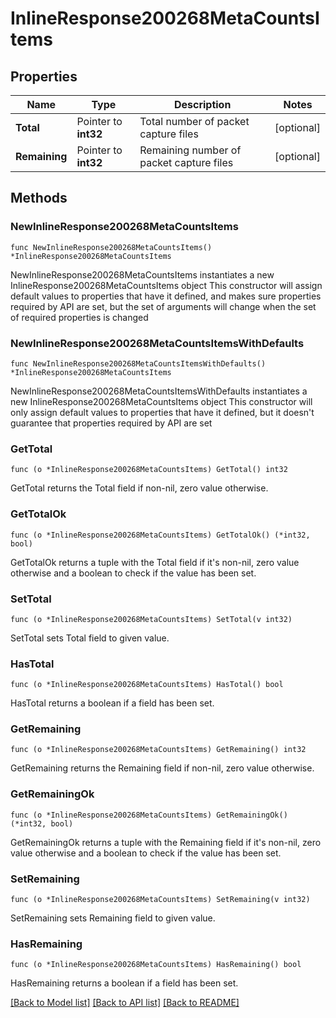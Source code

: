 # InlineResponse200268MetaCountsItems

## Properties

Name | Type | Description | Notes
------------ | ------------- | ------------- | -------------
**Total** | Pointer to **int32** | Total number of packet capture files | [optional] 
**Remaining** | Pointer to **int32** | Remaining number of packet capture files | [optional] 

## Methods

### NewInlineResponse200268MetaCountsItems

`func NewInlineResponse200268MetaCountsItems() *InlineResponse200268MetaCountsItems`

NewInlineResponse200268MetaCountsItems instantiates a new InlineResponse200268MetaCountsItems object
This constructor will assign default values to properties that have it defined,
and makes sure properties required by API are set, but the set of arguments
will change when the set of required properties is changed

### NewInlineResponse200268MetaCountsItemsWithDefaults

`func NewInlineResponse200268MetaCountsItemsWithDefaults() *InlineResponse200268MetaCountsItems`

NewInlineResponse200268MetaCountsItemsWithDefaults instantiates a new InlineResponse200268MetaCountsItems object
This constructor will only assign default values to properties that have it defined,
but it doesn't guarantee that properties required by API are set

### GetTotal

`func (o *InlineResponse200268MetaCountsItems) GetTotal() int32`

GetTotal returns the Total field if non-nil, zero value otherwise.

### GetTotalOk

`func (o *InlineResponse200268MetaCountsItems) GetTotalOk() (*int32, bool)`

GetTotalOk returns a tuple with the Total field if it's non-nil, zero value otherwise
and a boolean to check if the value has been set.

### SetTotal

`func (o *InlineResponse200268MetaCountsItems) SetTotal(v int32)`

SetTotal sets Total field to given value.

### HasTotal

`func (o *InlineResponse200268MetaCountsItems) HasTotal() bool`

HasTotal returns a boolean if a field has been set.

### GetRemaining

`func (o *InlineResponse200268MetaCountsItems) GetRemaining() int32`

GetRemaining returns the Remaining field if non-nil, zero value otherwise.

### GetRemainingOk

`func (o *InlineResponse200268MetaCountsItems) GetRemainingOk() (*int32, bool)`

GetRemainingOk returns a tuple with the Remaining field if it's non-nil, zero value otherwise
and a boolean to check if the value has been set.

### SetRemaining

`func (o *InlineResponse200268MetaCountsItems) SetRemaining(v int32)`

SetRemaining sets Remaining field to given value.

### HasRemaining

`func (o *InlineResponse200268MetaCountsItems) HasRemaining() bool`

HasRemaining returns a boolean if a field has been set.


[[Back to Model list]](../README.md#documentation-for-models) [[Back to API list]](../README.md#documentation-for-api-endpoints) [[Back to README]](../README.md)


